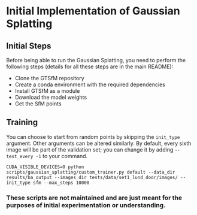 # Initial Implementation of Gaussian Splatting

## Initial Steps
Before being able to run the Gaussian Splatting, you need to perform the following steps (details for all these steps are in the main README):
* Clone the GTSfM repository
* Create a conda environment with the required dependencies
* Install GTSfM as a module
* Download the model weights
* Get the SfM points

## Training

You can choose to start from random points by skipping the `init_type` argument. Other arguments can be altered similarly. By default, every sixth image will be part of the validation set; you can change it by adding `--test_every -1` to your command.
```
CUDA_VISIBLE_DEVICES=0 python scripts/gaussian_splatting/custom_trainer.py default --data_dir results/ba_output --images_dir tests/data/set1_lund_door/images/ --init_type sfm --max_steps 10000
```

### These scripts are not maintained and are just meant for the purposes of initial experimentation or understanding.